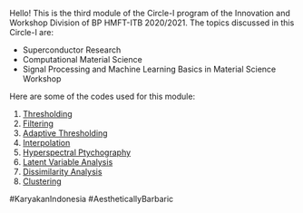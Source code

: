 Hello! This is the third module of the Circle-I program of the Innovation and Workshop Division of BP HMFT-ITB 2020/2021. The topics discussed in this Circle-I are:

* Superconductor Research
* Computational Material Science
* Signal Processing and Machine Learning Basics in Material Science Workshop

Here are some of the codes used for this module:
1. [Thresholding](https://colab.research.google.com/drive/1DyXRj9fLAK74hrkpZnUno0kTm_cnheVQ?usp=sharing)
2. [Filtering](https://colab.research.google.com/drive/1iG5XapW7DPS-PC_2v0yNMAEdB2DzZ5t5?usp=sharing) 
3. [Adaptive Thresholding](https://colab.research.google.com/drive/1dtgf5AcYFJh_DjDaRCyHERlUi9gfyRYZ?usp=sharing)
4. [Interpolation](https://colab.research.google.com/drive/1Qi7eQk2VW5H7a9wTqiJvk0AwdUprYNek?usp=sharing)
5. [Hyperspectral Ptychography](https://colab.research.google.com/drive/1QPxfQtZXA6mHfL3kyowPjPrc_O1vTf7f?usp=sharing)
6. [Latent Variable Analysis](https://colab.research.google.com/drive/1MUdb5TqWJqX1HXK_eU9ukwdUAEE3icMW?usp=sharing)
7. [Dissimilarity Analysis](https://colab.research.google.com/drive/1H85mpY4Oz52lcCTE1xcxOPi_JAsCjYjy?usp=sharing)
8. [Clustering](https://colab.research.google.com/drive/1F7GmEQcUNoN8KkW-CmWJCu4xHjqvNKBH?usp=sharing)

#KaryakanIndonesia #AestheticallyBarbaric
